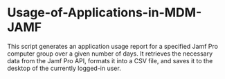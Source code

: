 # Usage-of-Applications-in-MDM-JAMF
This script generates an application usage report for a specified Jamf Pro computer group over a given number of days. It retrieves the necessary data from the Jamf Pro API, formats it into a CSV file, and saves it to the desktop of the currently logged-in user.
